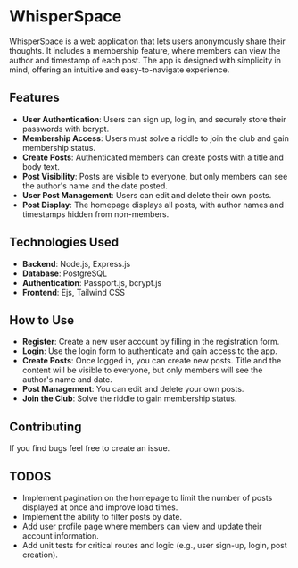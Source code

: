 # WhisperSpace

WhisperSpace is a web application that lets users anonymously share their thoughts. It includes a membership feature, where members can view the author and timestamp of each post. The app is designed with simplicity in mind, offering an intuitive and easy-to-navigate experience.

## Features

- **User Authentication**: Users can sign up, log in, and securely store their passwords with bcrypt.
- **Membership Access**: Users must solve a riddle to join the club and gain membership status.
- **Create Posts**: Authenticated members can create posts with a title and body text.
- **Post Visibility**: Posts are visible to everyone, but only members can see the author's name and the date posted.
- **User Post Management**: Users can edit and delete their own posts.
- **Post Display**: The homepage displays all posts, with author names and timestamps hidden from non-members.

## Technologies Used

- **Backend**: Node.js, Express.js
- **Database**: PostgreSQL
- **Authentication**: Passport.js, bcrypt.js
- **Frontend**: Ejs, Tailwind CSS

## How to Use

- **Register**: Create a new user account by filling in the registration form.
- **Login**: Use the login form to authenticate and gain access to the app.
- **Create Posts**: Once logged in, you can create new posts. Title and the content will be visible to everyone, but only members will see the author's name and date.
- **Post Management**: You can edit and delete your own posts.
- **Join the Club**: Solve the riddle to gain membership status.

## Contributing

If you find bugs feel free to create an issue.

## TODOS

- Implement pagination on the homepage to limit the number of posts displayed at once and improve load times.
- Implement the ability to filter posts by date.
- Add user profile page where members can view and update their account information.
- Add unit tests for critical routes and logic (e.g., user sign-up, login, post creation).
